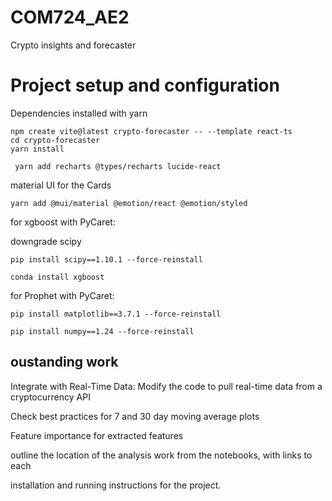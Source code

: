 # COM724_AE2
 Crypto insights and forecaster


# Project setup and configuration

Dependencies installed with yarn

```
npm create vite@latest crypto-forecaster -- --template react-ts
cd crypto-forecaster
yarn install
```

```
 yarn add recharts @types/recharts lucide-react 
```

material UI for the Cards
```
yarn add @mui/material @emotion/react @emotion/styled
```

for xgboost with PyCaret:

downgrade scipy

``` pip install scipy==1.10.1 --force-reinstall ```

``` conda install xgboost ```

for Prophet with PyCaret:

``` pip install matplotlib==3.7.1 --force-reinstall ```

``` pip install numpy==1.24 --force-reinstall ```

## oustanding work

Integrate with Real-Time Data: Modify the code to pull real-time data from a cryptocurrency API

Check best practices for 7 and 30 day moving average plots

Feature importance for extracted features

outline the location of the analysis work from the notebooks, with links to each

installation and running instructions for the project.